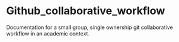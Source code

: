 # Github_collaborative_workflow
Documentation for a small group, single ownership git collaborative workflow in an academic context.
